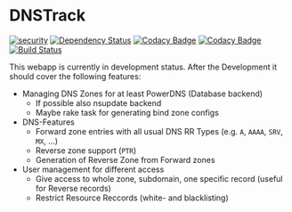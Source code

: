 # DNSTrack

[![security](https://hakiri.io/github/Janfred/dnstrack/master.svg)](https://hakiri.io/github/Janfred/dnstrack/master)
[![Dependency Status](https://gemnasium.com/badges/github.com/Janfred/dnstrack.svg)](https://gemnasium.com/github.com/Janfred/dnstrack)
[![Codacy Badge](https://api.codacy.com/project/badge/Grade/b400eb73c7dd4313b680b7379a91f045)](https://www.codacy.com/app/Janfred/dnstrack?utm_source=github.com&amp;utm_medium=referral&amp;utm_content=Janfred/dnstrack&amp;utm_campaign=Badge_Grade)
[![Codacy Badge](https://api.codacy.com/project/badge/Coverage/b400eb73c7dd4313b680b7379a91f045)](https://www.codacy.com/app/Janfred/dnstrack?utm_source=github.com&utm_medium=referral&utm_content=Janfred/dnstrack&utm_campaign=Badge_Coverage)
[![Build Status](https://travis-ci.org/Janfred/dnstrack.svg?branch=master)](https://travis-ci.org/Janfred/dnstrack)

This webapp is currently in development status. After the Development it should
cover the following features:

* Managing DNS Zones for at least PowerDNS (Database backend)
  * If possible also nsupdate backend
  * Maybe rake task for generating bind zone configs
* DNS-Features
  * Forward zone entries with all usual DNS RR Types (e.g. `A`, `AAAA`, `SRV`,
    `MX`, ...)
  * Reverse zone support (`PTR`)
  * Generation of Reverse Zone from Forward zones
* User management for different access
  * Give access to whole zone, subdomain, one specific record (useful for
    Reverse records)
  * Restrict Resource Reccords (white- and blacklisting)
